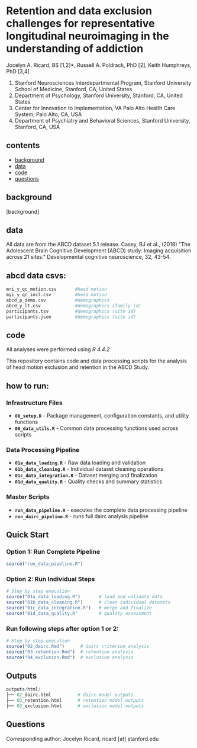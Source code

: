 # Retention and data exclusion challenges for representative longitudinal neuroimaging in the understanding of addiction

Jocelyn A. Ricard, BS [1,2]*, Russell A. Poldrack, PhD [2], Keith Humphreys, PhD [3,4]

1. Stanford Neurosciences Interdepartmental Program, Stanford University School of Medicine, Stanford, CA, United States
2. Department of Psychology, Stanford University, Stanford, CA, United States
3. Center for Innovation to Implementation, VA Palo Alto Health Care System, Palo Alto, CA, USA  
4. Department of Psychiatry and Behavioral Sciences, Stanford University, Stanford, CA, USA


## contents

- [background](#background)
- [data](#data)
- [code](#code)
- [questions](#questions)


## background

[background]



## data

All data are from the ABCD dataset 5.1 release. Casey, BJ et al., (2018) "The Adolescent Brain Cognitive Development (ABCD) study: Imaging acquisition across 21 sites." Developmental cognitive neuroscience, 32, 43-54.

## abcd data csvs: 
```r
mri_y_qc_motion.csv       #head motion 
myi_y_qc_incl.csv         #head motion 
abcd_p_demo.csv           #demographics
abcd_y_lt.csv             #demographics (family id)
participants.tsv          #demographics (site id)
participants.json         #demographics (site id)

```


## code 

All analyses were performed using *R 4.4.2*

This repository contains code and data processing scripts for the analysis of head motion exclusion and retention in the ABCD Study.

## how to run:

### **Infrastructure Files**
- **`00_setup.R`** - Package management, configuration constants, and utility functions
- **`00_data_utils.R`** - Common data processing functions used across scripts

### **Data Processing Pipeline**
- **`01a_data_loading.R`** - Raw data loading and validation
- **`01b_data_cleaning.R`** - Individual dataset cleaning operations
- **`01c_data_integration.R`** - Dataset merging and finalization
- **`01d_data_quality.R`** - Quality checks and summary statistics

### **Master Scripts**
- **`run_data_pipeline.R`** - executes the complete data processing pipeline
- **`run_dairc_pipeline.R`** - runs full dairc analysis pipeline

## Quick Start

### **Option 1: Run Complete Pipeline**
```r
source("run_data_pipeline.R")
```

### **Option 2: Run Individual Steps**
```r
# Step by step execution
source("01a_data_loading.R")       # load and validate data
source("01b_data_cleaning.R")      # clean individual datasets
source("01c_data_integration.R")   # merge and finalize
source("01d_data_quality.R"        # quality assessment
```

### **Run following steps after option 1 or 2:**
```r
# Step by step execution
source("02_dairc.Rmd")      # dairc criterion analysis
source("03_retention.Rmd")  # retention analysis
source("04_exclusion.Rmd")  # exclusion analysis
```

## Outputs
```r
outputs/html/
├── 02_dairc.html          # dairc model outputs
├── 03_retention.html      # retention model outputs
├── 03_exclusion.html      # exclusion model outputs

```

## Questions

Corresponding author: Jocelyn Ricard, ricard [at] stanford.edu
